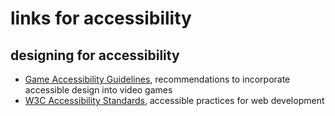 # links for accessibility

## designing for accessibility
* [Game Accessibility Guidelines](https://gameaccessibilityguidelines.com/), recommendations to incorporate accessible design into video games
* [W3C Accessibility Standards](https://www.w3.org/WAI/standards-guidelines/), accessible practices for web development